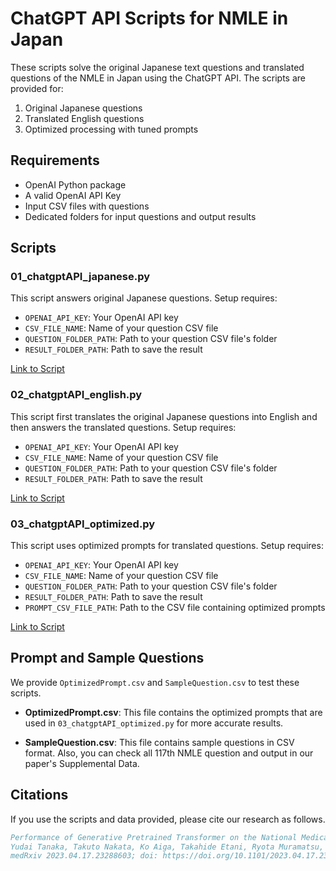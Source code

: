 # ChatGPT API Scripts for NMLE in Japan

These scripts solve the original Japanese text questions and translated questions of the NMLE in Japan using the ChatGPT API. The scripts are provided for:

1. Original Japanese questions
2. Translated English questions
3. Optimized processing with tuned prompts

## Requirements

- OpenAI Python package
- A valid OpenAI API Key
- Input CSV files with questions
- Dedicated folders for input questions and output results

## Scripts

### 01_chatgptAPI_japanese.py

This script answers original Japanese questions. Setup requires:

- `OPENAI_API_KEY`: Your OpenAI API key
- `CSV_FILE_NAME`: Name of your question CSV file
- `QUESTION_FOLDER_PATH`: Path to your question CSV file's folder
- `RESULT_FOLDER_PATH`: Path to save the result

[Link to Script](01_chatgptAPI_japanese.py)

### 02_chatgptAPI_english.py

This script first translates the original Japanese questions into English and then answers the translated questions. Setup requires:

- `OPENAI_API_KEY`: Your OpenAI API key
- `CSV_FILE_NAME`: Name of your question CSV file
- `QUESTION_FOLDER_PATH`: Path to your question CSV file's folder
- `RESULT_FOLDER_PATH`: Path to save the result

[Link to Script](02_chatgptAPI_english.py)

### 03_chatgptAPI_optimized.py

This script uses optimized prompts for translated questions. Setup requires:

- `OPENAI_API_KEY`: Your OpenAI API key
- `CSV_FILE_NAME`: Name of your question CSV file
- `QUESTION_FOLDER_PATH`: Path to your question CSV file's folder
- `RESULT_FOLDER_PATH`: Path to save the result
- `PROMPT_CSV_FILE_PATH`: Path to the CSV file containing optimized prompts

[Link to Script](03_chatgptAPI_optimized.py)

## Prompt and Sample Questions

We provide `OptimizedPrompt.csv` and `SampleQuestion.csv` to test these scripts.

- **OptimizedPrompt.csv**: This file contains the optimized prompts that are used in `03_chatgptAPI_optimized.py` for more accurate results.

- **SampleQuestion.csv**: This file contains sample questions in CSV format. Also, you can check all 117th NMLE question and output in our paper's Supplemental Data.

## Citations
If you use the scripts and data provided, please cite our research as follows.

```bibtex
Performance of Generative Pretrained Transformer on the National Medical Licensing Examination in Japan
Yudai Tanaka, Takuto Nakata, Ko Aiga, Takahide Etani, Ryota Muramatsu, Shun Katagiri, Hiroyuki Kawai, Fumiya Higashino, Masahiro Enomoto, Masao Noda, Mitsuhiro Kometani, Masayuki Takamura, Takashi Yoneda, Hiroaki Kakizaki, Akihiro Nomura
medRxiv 2023.04.17.23288603; doi: https://doi.org/10.1101/2023.04.17.23288603
